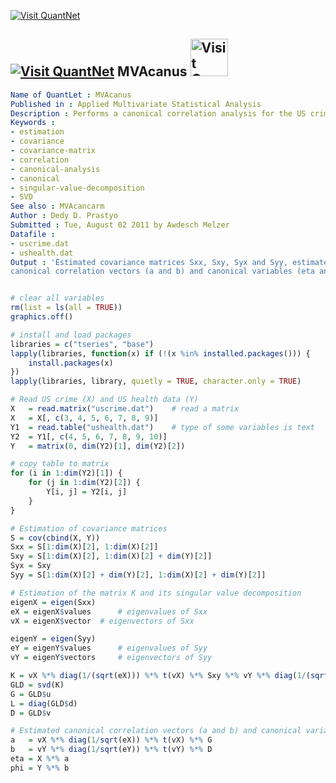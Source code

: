 
[<img src="https://github.com/QuantLet/Styleguide-and-Validation-procedure/blob/master/pictures/banner.png" alt="Visit QuantNet">](http://quantlet.de/index.php?p=info)

## [<img src="https://github.com/QuantLet/Styleguide-and-Validation-procedure/blob/master/pictures/qloqo.png" alt="Visit QuantNet">](http://quantlet.de/) **MVAcanus** [<img src="https://github.com/QuantLet/Styleguide-and-Validation-procedure/blob/master/pictures/QN2.png" width="60" alt="Visit QuantNet 2.0">](http://quantlet.de/d3/ia)

```yaml
Name of QuantLet : MVAcanus
Published in : Applied Multivariate Statistical Analysis
Description : Performs a canonical correlation analysis for the US crime and US health data.
Keywords :
- estimation
- covariance
- covariance-matrix
- correlation
- canonical-analysis
- canonical
- singular-value-decomposition
- SVD
See also : MVAcancarm
Author : Dedy D. Prastyo
Submitted : Tue, August 02 2011 by Awdesch Melzer
Datafile :
- uscrime.dat
- ushealth.dat
Output : 'Estimated covariance matrices Sxx, Sxy, Syx and Syy, estimated matrix K and estimated
canonical correlation vectors (a and b) and canonical variables (eta and phi).'
```


```r

# clear all variables
rm(list = ls(all = TRUE))
graphics.off()

# install and load packages
libraries = c("tseries", "base")
lapply(libraries, function(x) if (!(x %in% installed.packages())) {
    install.packages(x)
})
lapply(libraries, library, quietly = TRUE, character.only = TRUE)

# Read US crime (X) and US health data (Y)
X   = read.matrix("uscrime.dat")  	# read a matrix
X   = X[, c(3, 4, 5, 6, 7, 8, 9)]
Y1  = read.table("ushealth.dat")  	# type of some variables is text 
Y2  = Y1[, c(4, 5, 6, 7, 8, 9, 10)]
Y   = matrix(0, dim(Y2)[1], dim(Y2)[2])

# copy table to matrix
for (i in 1:dim(Y2)[1]) {
    for (j in 1:dim(Y2)[2]) {
        Y[i, j] = Y2[i, j]
    }
}

# Estimation of covariance matrices
S = cov(cbind(X, Y))
Sxx = S[1:dim(X)[2], 1:dim(X)[2]]
Sxy = S[1:dim(X)[2], 1:dim(X)[2] + dim(Y)[2]]
Syx = Sxy
Syy = S[1:dim(X)[2] + dim(Y)[2], 1:dim(X)[2] + dim(Y)[2]]

# Estimation of the matrix K and its singular value decomposition
eigenX = eigen(Sxx)
eX = eigenX$values  	# eigenvalues of Sxx
vX = eigenX$vector	# eigenvectors of Sxx

eigenY = eigen(Syy)
eY = eigenY$values  	# eigenvalues of Syy
vY = eigenY$vectors  	# eigenvectors of Syy

K = vX %*% diag(1/(sqrt(eX))) %*% t(vX) %*% Sxy %*% vY %*% diag(1/(sqrt(eY))) %*% t(vY)
GLD = svd(K)
G = GLD$u
L = diag(GLD$d)
D = GLD$v

# Estimated canonical correlation vectors (a and b) and canonical variables (eta and phi)
a   = vX %*% diag(1/sqrt(eX)) %*% t(vX) %*% G
b   = vY %*% diag(1/sqrt(eY)) %*% t(vY) %*% D
eta = X %*% a
phi = Y %*% b

```
